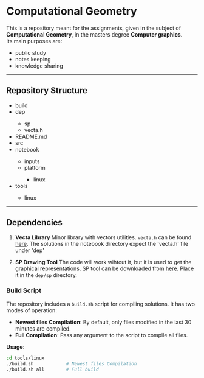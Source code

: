# Computational Geometry

This is a repository meant for the assignments, given in the subject of **Computational Geometry**, in the masters degree **Computer graphics**.\
Its main purposes are:
 - public study
 - notes keeping
 - knowledge sharing

---

## Repository Structure
<ul>
    <li>build</li>
    <li>dep</li>
    <ul>
        <li>sp</li>
        <li>vecta.h</li>
    </ul>
    <li>README.md</li>
    <li>src</li>
    <li>notebook</li>
    <ul>
        <li>inputs</li>
        <li>platform</li>
        <ul>
            <li>linux</li>
        </ul>
    </ul>
    <li>tools</li>
    <ul>
        <li>linux</li>
    </ul>
</ul>

---

## Dependencies

1. **Vecta Library**
   Minor library with vectors utilities.
   `vecta.h` can be found [here](http://www.math.bas.bg/bantchev/vecta/vecta.h).
   The solutions in the notebook directory expect the 'vecta.h' file under 'dep'

2. **SP Drawing Tool**
   The code will work wihtout it, but it is used to get the graphical representations.
   SP tool can be downloaded from [here](http://www.math.bas.bg/bantchev/sp/sp).
   Place it in the `dep/sp` directory.

### Build Script

The repository includes a `build.sh` script for compiling solutions. It has two modes of operation:
- **Newest files Compilation**: By default, only files modified in the last 30 minutes are compiled.
- **Full Compilation**: Pass any argument to the script to compile all files.

**Usage**:
```bash
cd tools/linux
./build.sh            # Newest files Compilation
./build.sh all        # Full build

